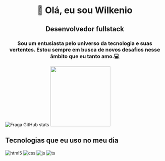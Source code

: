 # <p align="center">👋 Olá, eu sou Wilkenio</p>
## <p align="center"> Desenvolvedor fullstack</p>
### <p align="center"> Sou um entusiasta pelo universo da tecnologia e suas vertentes. Estou sempre em busca de novos desafios nesse âmbito que eu tanto amo.💻</p>

![Fraga GitHub stats](https://github-readme-stats.vercel.app/api?username=wilkenio&show_icons=true&theme=dracula&count_private=true)
<img height="190em" src="https://github-readme-stats.vercel.app/api/top-langs/?username=wilkenio&layout=compact&langs_count=7&theme=dracula"/>
 
## Tecnologias que eu uso no meu dia

<div style="display: inline_block">
  <img align="center" alt="html5" src="https://img.shields.io/badge/HTML5-E34F26?style=for-the-badge&logo=html5&logoColor=white" />
  <img align="center" alt="css" src="https://img.shields.io/badge/CSS3-1572B6?style=for-the-badge&logo=css3&logoColor=white" />
  <img align="center" alt="js" src="https://img.shields.io/badge/JavaScript-F7DF1E?style=for-the-badge&logo=javascript&logoColor=black" />
  <img align="center" alt="ts" src="https://img.shields.io/badge/php-7053f3?style=for-the-badge&logo=php&logoColor=white" />
</div><br/>


